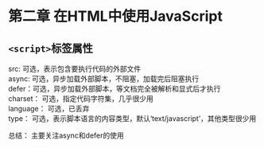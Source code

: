 # 第二章 在HTML中使用JavaScript

## `<script>`标签属性
src: 可选，表示包含要执行代码的外部文件   
async: 可选，异步加载外部脚本，不阻塞，加载完后阻塞执行   
defer：可选，异步加载外部脚本，等文档完全被解析和显式后才执行  
charset： 可选，指定代码字符集，几乎很少用  
language： 可选，已丢弃  
type： 可选，表示脚本语言的内容类型，默认‘text/javascript’，其他类型很少用  

总结： 主要关注async和defer的使用
